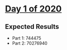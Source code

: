 # [Day 1 of 2020](https://adventofcode.com/2020/day/1)

## Expected Results

- Part 1: 744475
- Part 2: 70276940
